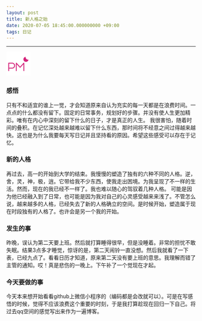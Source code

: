 ```yaml
---
layout: post
title: 新人格之始
date: 2020-07-05 18:45:00.000000000 +09:00
tags: 日记
---
```

- - -
![下午](/assets/images/time/afternoon.png)
### 感悟
  只有不和适宜的谁上一觉，才会知道原来自认为充实的每一天都是在浪费时间。一点点的什么都没有留下。固定的日常事务，规划好的步骤。并没有使人生更加精彩。唯有在内心中深刻的留下什么的日子，才是真正的人生。
我很害怕，随着时间的叠积。在记忆深处越来越难以留下什么东西，那时间将不经意之间过得越来越快。这也是为什么我要每天写日记并且坚持看的原因。希望这些感受可以存在于记忆。

### 新的人格
  再过去，高一的开始到大学的结束。我慢慢的塑造了独有的六种不同的人格。逆，舍，灵，神，极，逍。它带给我不少东西，使我走出困境。为我呈现了不一样的生活。然而，现在的我已经不一样了。我也难以随心的驾驭着几种人格。
可能是因为他已经融入到了日常，也可能是因为我对自己的心灵感受越来来浅了。不管怎么说，越来越多的人格，已经失去了新的人格确立的空间。是时候开始，塑造属于现在时段独有的人格了。也许会是另一个我的开始。

### 发生的事
  昨晚，误认为第二天要上班。然后就打算睡得很早，但是没睡着。非常的担忧不敢失眠。结果3点多才睡觉，惊讶的是，第二天闹铃一直没想。然后我就看了一下表，已经九点了。看看日历才知道，原来第二天没有要上班的意思。我理解而错了
主管的通知。哎！真是悲伤的一晚上。下午补了一个觉现在才起。

###  今天要做的事
  今天本来想开始看看github上微信小程序的（编码都是会改就可以）。可是在写感悟的时候，觉得不应该浪费这个重要的时刻，于是我打算趁现在回归一下自己。将过去qq空间的感觉写出来作为一遍博客。
